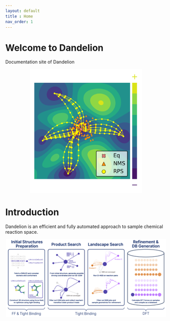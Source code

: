 ```yaml
---
layout: default
title : Home
nav_order: 1
---
```


# Welcome to Dandelion

Documentation site of Dandelion

<div style="text-align: center;">
  <img src="img/pes_scheme.png" alt="My Image" width="350"/>
</div>

# Introduction

Dandelion is an efficient and fully automated approach to sample chemical reaction space.

<div style="text-align: center;">
  <img src="img/overall_scheme.PNG" alt="My Image" width="500"/>
</div>
